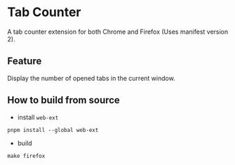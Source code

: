 # Tab Counter

A tab counter extension for both Chrome and Firefox (Uses manifest version 2).

## Feature

Display the number of opened tabs in the current window.

## How to build from source

- install `web-ext`
```
pnpm install --global web-ext
```

- build
```
make firefox
```
